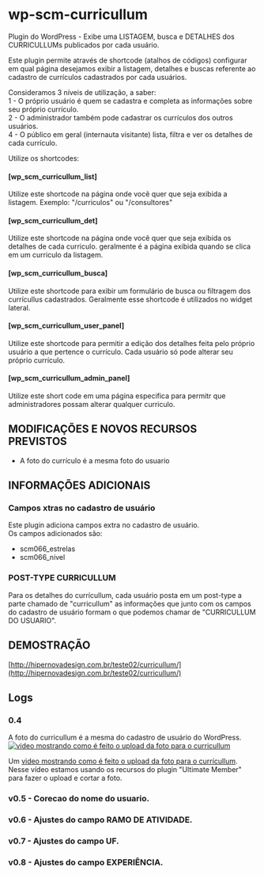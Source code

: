 # wp-scm-curricullum
Plugin do WordPress - Exibe uma LISTAGEM, busca e DETALHES dos CURRICULLUMs publicados por cada usuário.  
  
Este plugin permite através de shortcode (atalhos de códigos) configurar em qual página desejamos exibir a listagem, detalhes e buscas referente ao cadastro de currículos cadastrados por cada usuários.  
  
Consideramos 3 níveis de utilização, a saber:  
1 - O próprio usuário é quem se cadastra e completa as informações sobre seu próprio currículo.  
2 - O administrador também pode cadastrar os currículos dos outros usuários.  
4 - O público em geral (internauta visitante) lista, filtra e ver os detalhes de cada currículo.  
  
Utilize os shortcodes:  
  
#### [wp_scm_curricullum_list]  
Utilize este shortcode na página onde vocẽ quer que seja exibida a listagem. Exemplo: "/curriculos" ou "/consultores"  
  
#### [wp_scm_curricullum_det]  
Utilize este shortcode na página onde vocẽ quer que seja exibida os detalhes de cada curriculo. geralmente é a página exibida quando se clica em um curriculo da listagem.
  
#### [wp_scm_curricullum_busca]  
Utilize este shortcode para exibir um formulário de busca ou filtragem dos currícullus cadastrados. Geralmente esse shortcode é utilizados no widget lateral.  
  
#### [wp_scm_curricullum_user_panel]  
Utilize este shortcode para permitir a edição dos detalhes feita pelo próprio usuário a que pertence o currículo. Cada usuário só pode alterar seu próprio currículo.  

#### [wp_scm_curricullum_admin_panel]  
Utilize este short code em uma página especifica para permitr que administradores possam alterar qualquer curriculo.





## MODIFICAÇÕES E NOVOS RECURSOS PREVISTOS
- A foto do currículo é a mesma foto do usuario

## INFORMAÇÕES ADICIONAIS

### Campos xtras no cadastro de usuário
Este plugin adiciona campos extra no cadastro de usuário.  
Os campos adicionados são:  
- scm066_estrelas  
- scm066_nivel  
  

### POST-TYPE CURRICULLUM
Para os detalhes do currícullum, cada usuário posta em um post-type a parte chamado de "curricullum" as informações que junto com os campos do cadastro de usuário formam o que podemos chamar de "CURRICULLUM DO USUARIO".  
  

## DEMOSTRAÇÃO
[http://hipernovadesign.com.br/teste02/curricullum/](http://hipernovadesign.com.br/teste02/curricullum/)  



## Logs
### 0.4  
A foto do curricullum é a mesma do cadastro de usuário do WordPress.   
[![video mostrando como é feito o upload da foto para o curricullum](http://img.youtube.com/vi/u9yHww7tegw/0.jpg)](https://youtu.be/u9yHww7tegw "Upload da foto - Clique para ver o video no youtube.")
  
Um [video mostrando como é feito o upload da foto para o currícullum](http://img.youtube.com/vi/u9yHww7tegw/0.jpg). Nesse vídeo estamos usando os recursos do plugin "Ultimate Member" para fazer o upload e cortar a foto.  
  
### v0.5 - Corecao do nome do usuario. 
### v0.6 - Ajustes do campo RAMO DE ATIVIDADE. 
### v0.7 - Ajustes do campo UF. 
### v0.8 - Ajustes do campo EXPERIÊNCIA. 



